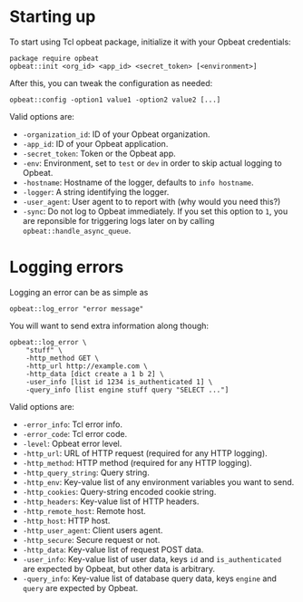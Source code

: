 # Starting up

To start using Tcl opbeat package, initialize it with your Opbeat credentials:

    package require opbeat
    opbeat::init <org_id> <app_id> <secret_token> [<environment>]

After this, you can tweak the configuration as needed:

    opbeat::config -option1 value1 -option2 value2 [...]

Valid options are:

* `-organization_id`: ID of your Opbeat organization.
* `-app_id`: ID of your Opbeat application.
* `-secret_token`: Token or the Opbeat app.
* `-env`: Environment, set to `test` or `dev` in order to skip actual logging to Opbeat.
* `-hostname`: Hostname of the logger, defaults to `info hostname`.
* `-logger`: A string identifying the logger.
* `-user_agent`: User agent to to report with (why would you need this?)
* `-sync`: Do not log to Opbeat immediately. If you set this option to `1`, you are reponsible for triggering logs later on by calling `opbeat::handle_async_queue`.

# Logging errors

Logging an error can be as simple as

    opbeat::log_error "error message"

You will want to send extra information along though:

    opbeat::log_error \
        "stuff" \
        -http_method GET \
        -http_url http://example.com \
        -http_data [dict create a 1 b 2] \
        -user_info [list id 1234 is_authenticated 1] \
        -query_info [list engine stuff query "SELECT ..."]


Valid options are:

* `-error_info`: Tcl error info.
* `-error_code`: Tcl error code.
* `-level`: Opbeat error level.
* `-http_url`: URL of HTTP request (required for any HTTP logging).
* `-http_method`: HTTP method (required for any HTTP logging).
* `-http_query_string`: Query string.
* `-http_env`: Key-value list of any environment variables you want to send.
* `-http_cookies`: Query-string encoded cookie string.
* `-http_headers`: Key-value list of HTTP headers.
* `-http_remote_host`: Remote host.
* `-http_host`: HTTP host.
* `-http_user_agent`: Client users agent.
* `-http_secure`: Secure request or not.
* `-http_data`: Key-value list of request POST data.
* `-user_info`: Key-value list of user data, keys `id` and `is_authenticated` are expected by Opbeat, but other data is arbitrary.
* `-query_info`: Key-value list of database query data, keys `engine` and `query` are expected by Opbeat.
